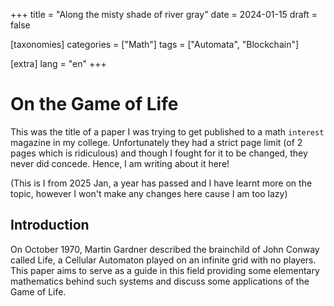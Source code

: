+++
title = "Along the misty shade of river gray"
date = 2024-01-15
draft = false

[taxonomies]
categories = ["Math"]
tags = ["Automata", "Blockchain"]

[extra]
lang = "en"
+++

# On the Game of Life

This was the title of a paper I was trying to get published to a math `interest` magazine in my college. Unfortunately they had a strict page limit (of 2 pages which is ridiculous) and though I fought for it to be changed, they never did concede. Hence, I am writing about it here! 

(This is I from 2025 Jan, a year has passed and I have learnt more on the topic, however I won't make any changes here cause I am too lazy)

## Introduction

On October 1970, Martin Gardner described the brainchild of John Conway called Life, a Cellular Automaton played on an infinite grid with no players. This paper aims to serve as a guide in this field providing some elementary mathematics behind such systems and discuss some applications of the Game of Life.

